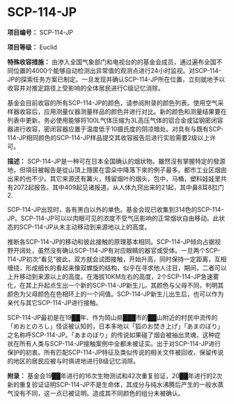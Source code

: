 # SCP-114-JP

**项目编号：**  SCP-114-JP

**项目等级：**  Euclid

**特殊收容措施：**  由渗入全国气象部门和电视台的的基金会成员，通过遍布全国不同位置的4000个能够自动检测出异常值的观测点进行24小时监视。对SCP-114-JP的探索任务方案已制定。一旦发现并确认SCP-114-JP所在位置，立刻就地予以收容并对推定路径上受影响的全体居民进行C级记忆消除。

基金会目前收容的所有SCP-114-JP的颜色，请参阅附录的颜色列表。使用空气采样器收容后，应用测量仪器测量样品的颜色并进行对比。新的颜色和测量结果要在列表中更新。务必使用能够将100L气体压缩为3L高压气体的铝合金或锰钢密闭容器进行收容，密闭容器应置于温度低于10摄氏度的阴凉暗处。对具有与既有SCP-114-JP相同颜色的SCP-114-JP样品提交其收容报告后进行实验需要2级以上许可。

**描述：**  SCP-114-JP是一种可在日本全国确认的烟状物。雖然沒有掌握特定的發源地，但項目被報告是從山頂上隱匿在雲朵中降落下來的例子最多。都市工业区烟囱出来的也不少。其它来源还有篝火，残留烟叶的烟头，包中，马桶，塑料娃娃里共有2072起报告。其中409起见诸报道。从人体九窍出来的21起，其中鼻8耳8肛门2.

SCP-114-JP出现时，各有黑白以外的单色。基金会现已收集到314色的SCP-114-JP。SCP-114-JP可以以肉眼可见的浓度不受气压影响的正常烟状自由移动。此状态的SCP-114-JP从未主动移动到来源地以上的高度。

推断各SCP-114-JP的移动和彼此接触的原理基本相同。SCP-114-JP倾向占据视野开阔处，虽然没有确认SCP-114-JP有对应眼睛的器官或受体。一旦两个SCP-114-JP初次“看见”彼此，双方就会试图接触，开始升高，同时保持一定距离，互相缠绕，形成细长的看起来像双螺旋的结构，似乎在寻求他人注目，期间，二者可以上升移动到来源以上的高度。在海拔10KM左右的高度，2个SCP-114-JP急速雾化，在其上升起点生出一个新的SCP-114-JP新生儿。其颜色与父母不同，判明其颜色为父母颜色在色相环上的一个间值。SCP-114-JP新生儿出生后，也可以作为亲代与其它SCP-114-JP进行接触。

SCP-114-JP最初是在19██年、作为岡山県███市的██山附近的村民中流传的「めおとのろし」怪谈被认知的，日本多地以「狐のお焚き上げ」「あまのぼり」之名称呼SCP-114-JP。「あまのぼり」的传说如果碰了烟会被抽出灵魂，这种症状在所有人类与SCP-114-JP接触案例中全都未被证实。出于对SCP-114-JP进行保护的初衷。所有匹配SCP-114-JP特征及类似传说的相关文件被回收，保留传说的地区的居民应被与时俱进地进行B级记忆消除。

**附录：**  基金会19██年进行的16次生物测试和42次重复验证，20██年进行的2次新的重复验证证明SCP-114-JP不是生命体，其成分与纯水沸腾后产生的一般水蒸气没有不同，这一点已被证明。造成其不同颜色的组分未被确认。

